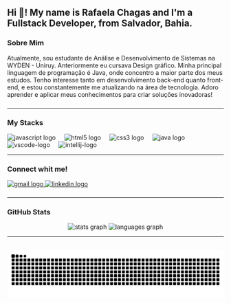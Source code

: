 <h2 align="left">Hi 👋! My name is Rafaela Chagas and I'm a Fullstack Developer, from Salvador, Bahia. </h2>

### Sobre Mim

<p class="texto">Atualmente, sou estudante de Análise e Desenvolvimento de Sistemas na WYDEN - Uniruy. Anteriormente eu cursava Design gráfico. Minha principal linguagem de programação é Java, onde concentro a maior parte dos meus estudos. Tenho interesse tanto em desenvolvimento back-end quanto front-end, e estou constantemente me atualizando na área de tecnologia. Adoro aprender e aplicar meus conhecimentos para criar soluções inovadoras!</p>

###

---


### My Stacks

<div align="left">
  <img src="https://cdn.jsdelivr.net/gh/devicons/devicon/icons/javascript/javascript-original.svg" height="30" alt="javascript logo"  />
  <img width="12" />
  <img src="https://cdn.jsdelivr.net/gh/devicons/devicon/icons/html5/html5-original.svg" height="30" alt="html5 logo"  />
  <img width="12" />
  <img src="https://cdn.jsdelivr.net/gh/devicons/devicon/icons/css3/css3-original.svg" height="30" alt="css3 logo"  />
  <img width="12" />
  <img src="https://cdn.jsdelivr.net/gh/devicons/devicon/icons/java/java-original.svg" height="30" alt="java logo"  />
  <img width="12" />
  <img src="https://cdn.jsdelivr.net/gh/devicons/devicon/icons/vscode/vscode-original.svg" height="30" alt="vscode-logo" />
  <img width="12" />
  <img src="https://cdn.jsdelivr.net/gh/devicons/devicon/icons/intellij/intellij-original.svg" height ="30" alt="intellij-logo" />
</div>

---

### Connect whit me!

<div align="left">
  <a href="mailto:Rafinha-2410@hotmail.com" target="blank">
  <img src="https://img.shields.io/static/v1?message=Gmail&logo=gmail&label=&color=D14836&logoColor=white&labelColor=&style=for-the-badge" height="35" alt="gmail logo"/>
  </a>
  <a href="https://www.linkedin.com/in/rafaela-chagas-387567149/" target="blank">
  <img src="https://img.shields.io/static/v1?message=LinkedIn&logo=linkedin&label=&color=0077B5&logoColor=white&labelColor=&style=for-the-badge" height="35" alt="linkedin logo"/>
  </a>
</div>

###

---

### GitHub Stats

<div align="center">
  <img src="https://github-readme-stats.vercel.app/api?username=maurodesouza&hide_title=false&hide_rank=false&show_icons=true&include_all_commits=true&count_private=true&disable_animations=false&theme=dracula&locale=en&hide_border=false" height="150" alt="stats graph"  />
  <img src="https://github-readme-stats.vercel.app/api/top-langs?username=harunookami&locale=en&hide_title=false&layout=compact&card_width=320&langs_count=5&theme=dracula&hide_border=false" height="150" alt="languages graph"  />
</div>

---

<br clear="both">

<picture align="center">
  <source media="(prefers-color-scheme: dark)" srcset="https://raw.githubusercontent.com/harunookami/harunookami/output/github-contribution-grid-snake-dark.svg">
  <source media="(prefers-color-scheme: light)" srcset="https://raw.githubusercontent.com/harunookami/harunookami/output/github-contribution-grid-snake-dark.svg">
  <img align="center" alt="github contribution grid snake animation" src="https://raw.githubusercontent.com/harunookami/harunookami/output/github-contribution-grid-snake.svg">
</picture>



###
